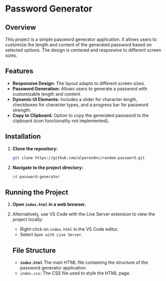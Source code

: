 # Password Generator

## Overview

This project is a simple password generator application. It allows users to customize the length and content of the generated password based on selected options. The design is centered and responsive to different screen sizes.

## Features

- **Responsive Design:** The layout adapts to different screen sizes.
- **Password Generation:** Allows users to generate a password with customizable length and content.
- **Dynamic UI Elements:** Includes a slider for character length, checkboxes for character types, and a progress bar for password strength.
- **Copy to Clipboard:** Option to copy the generated password to the clipboard (icon functionality not implemented).
## Installation

1. **Clone the repository:**
    ```bash
    git clone https://github.com/alperendnc/random-password.git
2. **Navigate to the project directory:**
    ```bash
    cd password-generator
    ```
## Running the Project

1. **Open `index.html` in a web browser.**
2. Alternatively, use VS Code with the Live Server extension to view the project locally:
   - Right-click on `index.html` in the VS Code editor.
   - Select `Open with Live Server`.

   ## File Structure

    - **`index.html`** The main HTML file containing the structure of the password generator application.
    -  `index.css`: The CSS file used to style the HTML page. 
